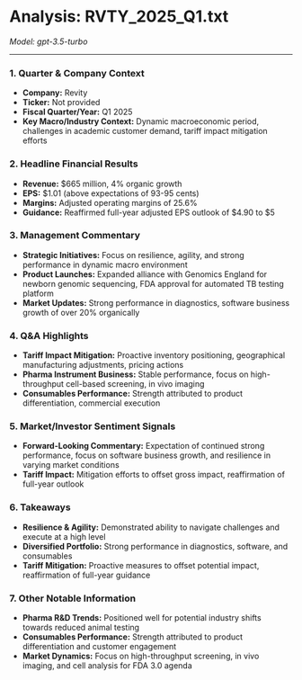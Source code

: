 # Analysis: RVTY_2025_Q1.txt

*Model: gpt-3.5-turbo*

---

### 1. Quarter & Company Context
- **Company:** Revity
- **Ticker:** Not provided
- **Fiscal Quarter/Year:** Q1 2025
- **Key Macro/Industry Context:** Dynamic macroeconomic period, challenges in academic customer demand, tariff impact mitigation efforts

### 2. Headline Financial Results
- **Revenue:** $665 million, 4% organic growth
- **EPS:** $1.01 (above expectations of 93-95 cents)
- **Margins:** Adjusted operating margins of 25.6%
- **Guidance:** Reaffirmed full-year adjusted EPS outlook of $4.90 to $5

### 3. Management Commentary
- **Strategic Initiatives:** Focus on resilience, agility, and strong performance in dynamic macro environment
- **Product Launches:** Expanded alliance with Genomics England for newborn genomic sequencing, FDA approval for automated TB testing platform
- **Market Updates:** Strong performance in diagnostics, software business growth of over 20% organically

### 4. Q&A Highlights
- **Tariff Impact Mitigation:** Proactive inventory positioning, geographical manufacturing adjustments, pricing actions
- **Pharma Instrument Business:** Stable performance, focus on high-throughput cell-based screening, in vivo imaging
- **Consumables Performance:** Strength attributed to product differentiation, commercial execution

### 5. Market/Investor Sentiment Signals
- **Forward-Looking Commentary:** Expectation of continued strong performance, focus on software business growth, and resilience in varying market conditions
- **Tariff Impact:** Mitigation efforts to offset gross impact, reaffirmation of full-year outlook

### 6. Takeaways
- **Resilience & Agility:** Demonstrated ability to navigate challenges and execute at a high level
- **Diversified Portfolio:** Strong performance in diagnostics, software, and consumables
- **Tariff Mitigation:** Proactive measures to offset potential impact, reaffirmation of full-year guidance

### 7. Other Notable Information
- **Pharma R&D Trends:** Positioned well for potential industry shifts towards reduced animal testing
- **Consumables Performance:** Strength attributed to product differentiation and customer engagement
- **Market Dynamics:** Focus on high-throughput screening, in vivo imaging, and cell analysis for FDA 3.0 agenda